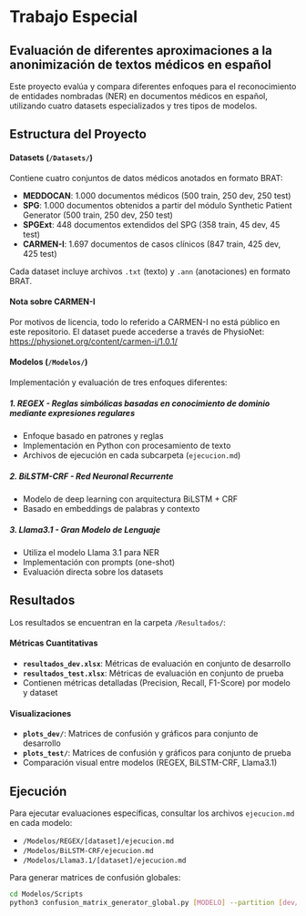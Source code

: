 # Trabajo Especial
## Evaluación de diferentes aproximaciones a la anonimización de textos médicos en español 

Este proyecto evalúa y compara diferentes enfoques para el reconocimiento de entidades nombradas (NER) en documentos médicos en español, utilizando cuatro datasets especializados y tres tipos de modelos.

## Estructura del Proyecto

#### Datasets (`/Datasets/`)
Contiene cuatro conjuntos de datos médicos anotados en formato BRAT:

- **MEDDOCAN**: 1.000 documentos médicos (500 train, 250 dev, 250 test)
- **SPG**: 1.000 documentos obtenidos a partir del módulo Synthetic Patient Generator (500 train, 250 dev, 250 test)  
- **SPGExt**: 448 documentos extendidos del SPG (358 train, 45 dev, 45 test)
- **CARMEN-I**: 1.697 documentos de casos clínicos (847 train, 425 dev, 425 test)

Cada dataset incluye archivos `.txt` (texto) y `.ann` (anotaciones) en formato BRAT.

#### Nota sobre CARMEN-I
Por motivos de licencia, todo lo referido a CARMEN-I no está público en este repositorio. El dataset puede accederse a través de PhysioNet: https://physionet.org/content/carmen-i/1.0.1/

#### Modelos (`/Modelos/`)
Implementación y evaluación de tres enfoques diferentes:

##### 1. **REGEX** - Reglas simbólicas basadas en conocimiento de dominio mediante expresiones regulares
- Enfoque basado en patrones y reglas
- Implementación en Python con procesamiento de texto
- Archivos de ejecución en cada subcarpeta (`ejecucion.md`)

##### 2. **BiLSTM-CRF** - Red Neuronal Recurrente
- Modelo de deep learning con arquitectura BiLSTM + CRF
- Basado en embeddings de palabras y contexto

##### 3. **Llama3.1** - Gran Modelo de Lenguaje
- Utiliza el modelo Llama 3.1 para NER
- Implementación con prompts (one-shot)
- Evaluación directa sobre los datasets

## Resultados
Los resultados se encuentran en la carpeta `/Resultados/`:

#### Métricas Cuantitativas
- **`resultados_dev.xlsx`**: Métricas de evaluación en conjunto de desarrollo
- **`resultados_test.xlsx`**: Métricas de evaluación en conjunto de prueba
- Contienen métricas detalladas (Precision, Recall, F1-Score) por modelo y dataset

#### Visualizaciones
- **`plots_dev/`**: Matrices de confusión y gráficos para conjunto de desarrollo
- **`plots_test/`**: Matrices de confusión y gráficos para conjunto de prueba
- Comparación visual entre modelos (REGEX, BiLSTM-CRF, Llama3.1)

## Ejecución

Para ejecutar evaluaciones específicas, consultar los archivos `ejecucion.md` en cada modelo:
- `/Modelos/REGEX/[dataset]/ejecucion.md`
- `/Modelos/BiLSTM-CRF/ejecucion.md` 
- `/Modelos/Llama3.1/[dataset]/ejecucion.md`

Para generar matrices de confusión globales:
```bash
cd Modelos/Scripts
python3 confusion_matrix_generator_global.py [MODELO] --partition [dev/test/both]
```
